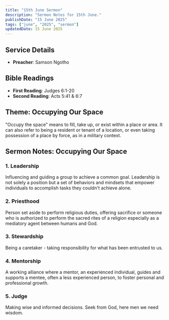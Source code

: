 ```yaml
---
title: "15th June Sermon"
description: "Sermon Notes for 15th June."
publishDate: "15 June 2025"
tags: ["june", "2025", "sermon"]
updatedDate: 15 June 2025
---
```


## Service Details
- **Preacher**: Samson Ngotho

## Bible Readings
- **First Reading**: Judges 6:1-20
- **Second Reading**: Acts 5:41 & 6:7

## Theme: Occupying Our Space

"Occupy the space" means to fill, take up, or exist within a place or area. It can also refer to being a resident or tenant of a location, or even taking possession of a place by force, as in a military context.

## Sermon Notes: Occupying Our Space

### 1. Leadership
Influencing and guiding a group to achieve a common goal. Leadership is not solely a position but a set of behaviors and mindsets that empower individuals to accomplish tasks they couldn't achieve alone.

### 2. Priesthood
Person set aside to perform religious duties, offering sacrifice or someone who is authorized to perform the sacred rites of a religion especially as a mediatory agent between humans and God.

### 3. Stewardship
Being a caretaker - taking responsibility for what has been entrusted to us.

### 4. Mentorship
A working alliance where a mentor, an experienced individual, guides and supports a mentee, often a less experienced person, to foster personal and professional growth.

### 5. Judge
Making wise and informed decisions. Seek from God, here men we need wisdom.
